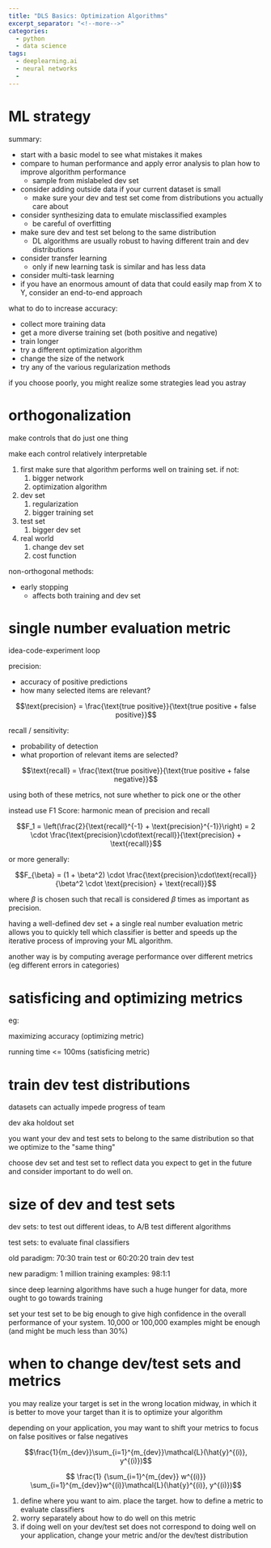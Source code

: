```yaml
---
title: "DLS Basics: Optimization Algorithms"
excerpt_separator: "<!--more-->"
categories:
  - python
  - data science
tags:
  - deeplearning.ai
  - neural networks
  -
---
```


# ML strategy

summary:
- start with a basic model to see what mistakes it makes
- compare to human performance and apply error analysis to plan how to improve algorithm performance
  - sample from mislabeled dev set
- consider adding outside data if your current dataset is small
  - make sure your dev and test set come from distributions you actually care about
- consider synthesizing data to emulate misclassified examples
  - be careful of overfitting
- make sure dev and test set belong to the same distribution
  - DL algorithms are usually robust to having different train and dev distributions
- consider transfer learning
  - only if new learning task is similar and has less data
- consider multi-task learning
- if you have an enormous amount of data that could easily map from X to Y, consider an end-to-end approach

what to do to increase accuracy:

- collect more training data
- get a more diverse training set (both positive and negative)
- train longer
- try a different optimization algorithm
- change the size of the network
- try any of the various regularization methods

if you choose poorly, you might realize some strategies lead you astray

# orthogonalization

make controls that do just one thing

make each control relatively interpretable

1. first make sure that algorithm performs well on training set. if not:
   1. bigger network
   2. optimization algorithm
2. dev set
   1. regularization
   2. bigger training set
3. test set
   1. bigger dev set
4. real world
   1. change dev set
   2. cost function


non-orthogonal methods:
- early stopping
  - affects both training and dev set

# single number evaluation metric

idea-code-experiment loop

precision:
- accuracy of positive predictions
- how many selected items are relevant?

$$\text{precision} = \frac{\text{true positive}}{\text{true positive + false positive}}$$

recall / sensitivity:
- probability of detection
- what proportion of relevant items are selected?

$$\text{recall} = \frac{\text{true positive}}{\text{true positive + false negative}}$$

using both of these metrics, not sure whether to pick one or the other

instead use F1 Score:
harmonic mean of precision and recall

$$F_1
= \left(\frac{2}{\text{recall}^{-1} + \text{precision}^{-1}}\right)
= 2 \cdot \frac{\text{precision}\cdot\text{recall}}{\text{precision} + \text{recall}}$$

or more generally:

$$F_{\beta}
= (1 + \beta^2) \cdot \frac{\text{precision}\cdot\text{recall}}{\beta^2 \cdot \text{precision} + \text{recall}}$$

where $\beta$ is chosen such that recall is considered $\beta$ times as important as precision.

having a well-defined dev set + a single real number evaluation metric allows you to quickly tell which classifier is better and speeds up the iterative process of improving your ML algorithm.

another way is by computing average performance over different metrics (eg different errors in categories)

# satisficing and optimizing metrics

eg:

maximizing accuracy (optimizing metric)

running time <= 100ms (satisficing metric)

# train dev test distributions

datasets can actually impede progress of team

dev aka holdout set

you want your dev and test sets to belong to the same distribution so that we optimize to the "same thing"

choose dev set and test set to reflect data you expect to get in the future and consider important to do well on.

# size of dev and test sets

dev sets: to test out different ideas, to A/B test different algorithms

test sets: to evaluate final classifiers

old paradigm: 70:30 train test
or 60:20:20 train dev test

new paradigm: 1 million training examples: 98:1:1

since deep learning algorithms have such a huge hunger for data, more ought to go towards training

set your test set to be big enough to give high confidence in the overall performance of your system. 10,000 or 100,000 examples might be enough (and might be much less than 30%)

# when to change dev/test sets and metrics

you may realize your target is set in the wrong location midway, in which it is better to move your target than it is to optimize your algorithm

depending on your application, you may want to shift your metrics to focus on false positives or false negatives

$$\frac{1}{m_{dev}}\sum_{i=1}^{m_{dev}}\mathcal{L}(\hat{y}^{(i)}, y^{(i)})$$

$$
\frac{1}
{\sum_{i=1}^{m_{dev}}
w^{(i)}}
\sum_{i=1}^{m_{dev}}w^{(i)}\mathcal{L}(\hat{y}^{(i)}, y^{(i)})$$

1. define where you want to aim. place the target. how to define a metric to evaluate classifiers
2. worry separately about how to do well on this metric
3. if doing well on your dev/test set does not correspond to doing well on your application, change your metric and/or the dev/test distribution

